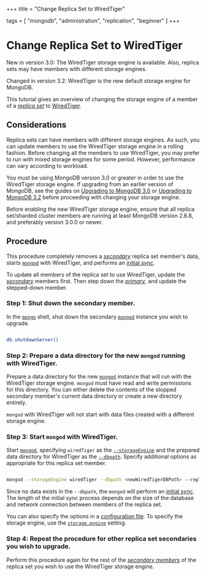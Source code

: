 +++
title = "Change Replica Set to WiredTiger"

tags = [
"mongodb",
"administration",
"replication",
"beginner" ]
+++

# Change Replica Set to WiredTiger

New in version 3.0: The WiredTiger storage engine is available. Also, replica sets may
have members with different storage engines.

Changed in version 3.2: WiredTiger is the new default storage engine for MongoDB.

This tutorial gives an overview of changing the storage engine of a
member of a [*replica set*](https://docs.mongodb.com/manual/reference/glossary/#term-replica-set) to [WiredTiger](https://docs.mongodb.com/manual/core/wiredtiger/#storage-wiredtiger).


## Considerations

Replica sets can have members with different storage engines. As such,
you can update members to use the WiredTiger storage engine in a rolling
fashion. Before changing all the members to use WiredTiger, you may
prefer to run with mixed storage engines for some period. However,
performance can vary according to workload.

You must be using MongoDB version 3.0 or greater in order to use the
WiredTiger storage engine. If upgrading from an earlier version of
MongoDB, see the guides on [Upgrading to MongoDB 3.0](3.0-upgrade/) or [Upgrading to MongoDB 3.2](3.2-upgrade/) before proceeding with changing your
storage engine.

Before enabling the new WiredTiger storage engine, ensure that all
replica set/sharded cluster members are running at least MongoDB
version 2.6.8, and preferably version 3.0.0 or newer.


## Procedure

This procedure completely removes a [*secondary*](https://docs.mongodb.com/manual/reference/glossary/#term-secondary) replica set
member's data, starts [``mongod``](https://docs.mongodb.com/manual/reference/program/mongod/#bin.mongod) with WiredTiger, and performs an
[initial sync](https://docs.mongodb.com/manual/tutorial/resync-replica-set-member).

To update all members of the replica set to use WiredTiger, update the
[*secondary*](https://docs.mongodb.com/manual/reference/glossary/#term-secondary) members first. Then step down the [*primary*](https://docs.mongodb.com/manual/reference/glossary/#term-primary), and
update the stepped-down member.


### Step 1: Shut down the secondary member.

In the [``mongo``](https://docs.mongodb.com/manual/reference/program/mongo/#bin.mongo) shell, shut down the secondary [``mongod``](https://docs.mongodb.com/manual/reference/program/mongod/#bin.mongod)
instance you wish to upgrade.

```sh

db.shutdownServer()

```


### Step 2: Prepare a data directory for the new ``mongod`` running with WiredTiger.

Prepare a data directory for the new [``mongod``](https://docs.mongodb.com/manual/reference/program/mongod/#bin.mongod) instance that
will run with the WiredTiger storage engine. ``mongod`` must have read
and write permissions for this directory. You can either delete the
contents of the stopped secondary member's current data directory or
create a new directory entirely.

``mongod`` with WiredTiger will not start with data files created with
a different storage engine.


### Step 3: Start ``mongod`` with WiredTiger.

Start [``mongod``](https://docs.mongodb.com/manual/reference/program/mongod/#bin.mongod), specifying ``wiredTiger`` as the
[``--storageEngine``](https://docs.mongodb.com/manual/reference/program/mongod/#cmdoption-storageengine) and the prepared data directory for
WiredTiger as the [``--dbpath``](https://docs.mongodb.com/manual/reference/program/mongod/#cmdoption-dbpath). Specify additional options as
appropriate for this replica set member.

```sh

mongod --storageEngine wiredTiger --dbpath <newWiredTigerDBPath> --replSet <replSetName>

```

Since no data exists in the ``--dbpath``, the ``mongod`` will perform an
[initial sync](https://docs.mongodb.com/manual/tutorial/resync-replica-set-member). The length of the
initial sync process depends on the size of the database and network
connection between members of the replica set.

You can also specify the options in a [configuration file](https://docs.mongodb.com/manual/reference/configuration-options). To specify the storage engine, use
the [``storage.engine``](https://docs.mongodb.com/manual/reference/configuration-options/#storage.engine) setting.


### Step 4: Repeat the procedure for other replica set secondaries you wish to upgrade.

Perform this procedure again for the rest of the [*secondary
members*](https://docs.mongodb.com/manual/reference/glossary/#term-secondary) of the replica set you wish to use the WiredTiger
storage engine.
